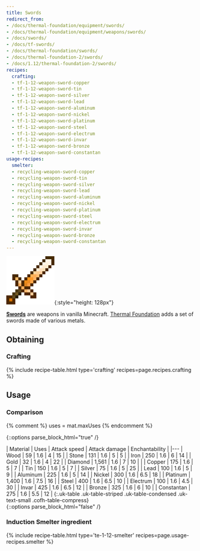 ```yaml
---
title: Swords
redirect_from:
- /docs/thermal-foundation/equipment/swords/
- /docs/thermal-foundation/equipment/weapons/swords/
- /docs/swords/
- /docs/tf-swords/
- /docs/thermal-foundation/swords/
- /docs/thermal-foundation-2/swords/
- /docs/1.12/thermal-foundation-2/swords/
recipes:
  crafting:
  - tf-1-12-weapon-sword-copper
  - tf-1-12-weapon-sword-tin
  - tf-1-12-weapon-sword-silver
  - tf-1-12-weapon-sword-lead
  - tf-1-12-weapon-sword-aluminum
  - tf-1-12-weapon-sword-nickel
  - tf-1-12-weapon-sword-platinum
  - tf-1-12-weapon-sword-steel
  - tf-1-12-weapon-sword-electrum
  - tf-1-12-weapon-sword-invar
  - tf-1-12-weapon-sword-bronze
  - tf-1-12-weapon-sword-constantan
usage-recipes:
  smelter:
  - recycling-weapon-sword-copper
  - recycling-weapon-sword-tin
  - recycling-weapon-sword-silver
  - recycling-weapon-sword-lead
  - recycling-weapon-sword-aluminum
  - recycling-weapon-sword-nickel
  - recycling-weapon-sword-platinum
  - recycling-weapon-sword-steel
  - recycling-weapon-sword-electrum
  - recycling-weapon-sword-invar
  - recycling-weapon-sword-bronze
  - recycling-weapon-sword-constantan
---
```


![Swords](/assets/images/thermal-foundation-2/swords.gif){:style="height: 128px"}


**[Swords](https://minecraft.gamepedia.com/Sword)** are weapons in vanilla
Minecraft. [Thermal Foundation](../) adds a set of swords
made of various metals.


Obtaining
---------

### Crafting
{% include recipe-table.html type='crafting' recipes=page.recipes.crafting %}


Usage
-----

### Comparison
{% comment %}
uses = mat.maxUses
{% endcomment %}

{::options parse_block_html="true" /}
<div class="uk-overflow-container">
| Material | Uses | Attack speed | Attack damage | Enchantability |
|---
| Wood | 59 | 1.6 | 4 | 15 |
| Stone | 131 | 1.6 | 5 | 5 |
| Iron | 250 | 1.6 | 6 | 14 |
| Gold | 32 | 1.6 | 4 | 22 |
| Diamond | 1,561 | 1.6 | 7 | 10 |
|
| Copper | 175 | 1.6 | 5 | 7 |
| Tin | 150 | 1.6 | 5 | 7 |
| Silver | 75 | 1.6 | 5 | 25 |
| Lead | 100 | 1.6 | 5 | 9 |
| Aluminum | 225 | 1.6 | 5 | 14 |
| Nickel | 300 | 1.6 | 6.5 | 18 |
| Platinum | 1,400 | 1.6 | 7.5 | 16 |
| Steel | 400 | 1.6 | 6.5 | 10 |
| Electrum | 100 | 1.6 | 4.5 | 30 |
| Invar | 425 | 1.6 | 6.5 | 12 |
| Bronze | 325 | 1.6 | 6 | 10 |
| Constantan | 275 | 1.6 | 5.5 | 12 |
{:.uk-table .uk-table-striped .uk-table-condensed .uk-text-small .cofh-table-compress}
</div>
{::options parse_block_html="false" /}

### Induction Smelter ingredient
{% include recipe-table.html type='te-1-12-smelter' recipes=page.usage-recipes.smelter %}
